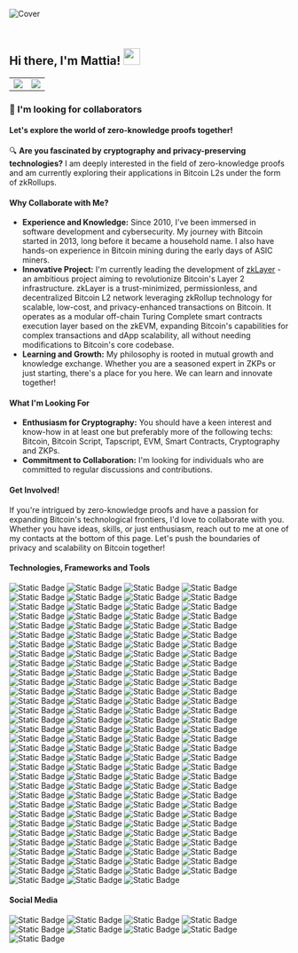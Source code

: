 ![Cover](https://miro.medium.com/v2/resize:fit:1358/0*eIhVp0KXrXSSHORN.gif)

## <br>Hi there, I'm Mattia! <img src="https://user-images.githubusercontent.com/42378118/110234147-e3259600-7f4e-11eb-95be-0c4047144dea.gif" width="30"><br>

<table>
  <tr>
    <td>
      <a href="https://github.com/anuraghazra/github-readme-stats">
        <img src="https://github-readme-stats.vercel.app/api?username=btcleet&show_icons=true&count_private=true&hide_border=true&theme=github_dark" />
      </a>
    </td>
    <td>
      <a href="https://github.com/anuraghazra/convoychat">
        <img src="https://github-readme-stats.vercel.app/api/top-langs?username=btcleet&layout=compact&langs_count=8&hide_border=true&theme=github_dark" />
      </a>
    </td>
  </tr>
</table>

### 👀 I'm looking for collaborators

#### Let's explore the world of zero-knowledge proofs together!

🔍 **Are you fascinated by cryptography and privacy-preserving technologies?** I am deeply interested in the field of zero-knowledge proofs and am currently exploring their applications in Bitcoin L2s under the form of zkRollups.

#### Why Collaborate with Me?
- **Experience and Knowledge:** Since 2010, I've been immersed in software development and cybersecurity. My journey with Bitcoin started in 2013, long before it became a household name. I also have hands-on experience in Bitcoin mining during the early days of ASIC miners.
- **Innovative Project:** I'm currently leading the development of [zkLayer](https://www.github.com/zkLayer) - an ambitious project aiming to revolutionize Bitcoin's Layer 2 infrastructure. zkLayer is a trust-minimized, permissionless, and decentralized Bitcoin L2 network leveraging zkRollup technology for scalable, low-cost, and privacy-enhanced transactions on Bitcoin. It operates as a modular off-chain Turing Complete smart contracts execution layer based on the zkEVM, expanding Bitcoin's capabilities for complex transactions and dApp scalability, all without needing modifications to Bitcoin's core codebase.
- **Learning and Growth:** My philosophy is rooted in mutual growth and knowledge exchange. Whether you are a seasoned expert in ZKPs or just starting, there's a place for you here. We can learn and innovate together!

#### What I'm Looking For
- **Enthusiasm for Cryptography:** You should have a keen interest and know-how in at least one but preferably more of the following techs: Bitcoin, Bitcoin Script, Tapscript, EVM, Smart Contracts, Cryptography and ZKPs.
- **Commitment to Collaboration:** I'm looking for individuals who are committed to regular discussions and contributions.

#### Get Involved!
If you're intrigued by zero-knowledge proofs and have a passion for expanding Bitcoin's technological frontiers, I'd love to collaborate with you. Whether you have ideas, skills, or just enthusiasm, reach out to me at one of my contacts at the bottom of this page. Let's push the boundaries of privacy and scalability on Bitcoin together!

#### Technologies, Frameworks and Tools

![Static Badge](https://img.shields.io/badge/-MacBook%20Pro-000000?style=for-the-badge&logo=apple&logoColor=%23FFFFFF)
![Static Badge](https://img.shields.io/badge/-Raspberry%20Pi-C7053D?style=for-the-badge&logo=raspberrypi&logoColor=%23FFFFFF)
![Static Badge](https://img.shields.io/badge/-Intel-0068B5?style=for-the-badge&logo=intel&logoColor=%23ffffff)
![Static Badge](https://img.shields.io/badge/-arm-0091BD?style=for-the-badge&logo=arm&logoColor=%23ffffff)
![Static Badge](https://img.shields.io/badge/-Risc--V-0A3799?style=for-the-badge&logo=riscv&logoColor=%23ffffff)
![Static Badge](https://img.shields.io/badge/-macOS-000000?style=for-the-badge&logo=apple&logoColor=%23FFFFFF)
![Static Badge](https://img.shields.io/badge/-Linux-FCC624?style=for-the-badge&logo=linux&logoColor=%23000000)
![Static Badge](https://img.shields.io/badge/-ZSH-F15A24?style=for-the-badge&logo=zsh&logoColor=FFFFFF)
![Static Badge](https://img.shields.io/badge/-Bash-4EAA25?style=for-the-badge&logo=gnubash&logoColor=FFFFFF)
![Static Badge](https://img.shields.io/badge/-iTerm-000000?style=for-the-badge&logo=iterm2&logoColor=FFFFFF)
![Static Badge](https://img.shields.io/badge/-Debian-D70A53?style=for-the-badge&logo=debian&logoColor=%23ffffff)
![Static Badge](https://img.shields.io/badge/-Ubuntu-DD4814?style=for-the-badge&logo=ubuntu&logoColor=%23ffffff)
![Static Badge](https://img.shields.io/badge/-Fedora-0B57A4?style=for-the-badge&logo=fedora&logoColor=%23ffffff)
![Static Badge](https://img.shields.io/badge/-Rocky-1BB981?style=for-the-badge&logo=rockylinux&logoColor=%23ffffff)
![Static Badge](https://img.shields.io/badge/-Red%20Hat-EE0000?style=for-the-badge&logo=redhat&logoColor=%23ffffff)
![Static Badge](https://img.shields.io/badge/-Suse-73BA25?style=for-the-badge&logo=suse&logoColor=%23ffffff)
![Static Badge](https://img.shields.io/badge/-OpenSuse-73BA25?style=for-the-badge&logo=opensuse&logoColor=%23ffffff)
![Static Badge](https://img.shields.io/badge/-Arch-1793D1?style=for-the-badge&logo=archlinux&logoColor=%23ffffff)
![Static Badge](https://img.shields.io/badge/-Gentoo-54487A?style=for-the-badge&logo=gentoo&logoColor=%23ffffff)
![Static Badge](https://img.shields.io/badge/-Tails-56347C?style=for-the-badge&logo=tails&logoColor=FFFFFF)
![Static Badge](https://img.shields.io/badge/-Kali-557C94?style=for-the-badge&logo=kalilinux&logoColor=FFFFFF)
![Static Badge](https://img.shields.io/badge/-OWASP-000000?style=for-the-badge&logo=owasp&logoColor=FFFFFF)
![Static Badge](https://img.shields.io/badge/-PortSwigger-FF6633?style=for-the-badge&logo=portswigger&logoColor=FFFFFF)
![Static Badge](https://img.shields.io/badge/-Tor-7D4698?style=for-the-badge&logo=torproject&logoColor=FFFFFF)
![Static Badge](https://img.shields.io/badge/-VMware-607078?style=for-the-badge&logo=vmware&logoColor=FFFFFF)
![Static Badge](https://img.shields.io/badge/-Virtual%20Box-%23183A61?style=for-the-badge&logo=virtualbox&logoColor=FFFFFF)
![Static Badge](https://img.shields.io/badge/-OpenWRT-00B5E2?style=for-the-badge&logo=openwrt&logoColor=FFFFFF)
![Static Badge](https://img.shields.io/badge/-OpenVPN-EA7E20?style=for-the-badge&logo=openvpn&logoColor=FFFFFF)
![Static Badge](https://img.shields.io/badge/-OpenSSL-721412?style=for-the-badge&logo=openssl&logoColor=FFFFFF)
![Static Badge](https://img.shields.io/badge/-WireGuard-88171A?style=for-the-badge&logo=wireguard&logoColor=FFFFFF)
![Static Badge](https://img.shields.io/badge/-PiHole-96060C?style=for-the-badge&logo=pihole&logoColor=FFFFFF)
![Static Badge](https://img.shields.io/badge/-Proton-6D4AFF?style=for-the-badge&logo=proton&logoColor=FFFFFF)
![Static Badge](https://img.shields.io/badge/-Bitwarden-175DDC?style=for-the-badge&logo=bitwarden&logoColor=FFFFFF)
![Static Badge](https://img.shields.io/badge/-Visual%20Studio%20Code-0078D7?style=for-the-badge&logo=visualstudiocode&logoColor=%23ffffff)
![Static Badge](https://img.shields.io/badge/-Sublime%20Text-FD911F?style=for-the-badge&logo=sublimetext&logoColor=%23ffffff)
![Static Badge](https://img.shields.io/badge/-Vim-0A9832?style=for-the-badge&logo=vim&logoColor=%23ffffff)
![Static Badge](https://img.shields.io/badge/-HTML5-de4610?style=for-the-badge&logo=HTML5&logoColor=%23FFFFFF)
![Static Badge](https://img.shields.io/badge/-CSS3-264de4?style=for-the-badge&logo=CSS3&logoColor=%23FFFFFF)
![Static Badge](https://img.shields.io/badge/-Sass-c76396?style=for-the-badge&logo=sass&logoColor=FFFFFF)
![Static Badge](https://img.shields.io/badge/-TailwindCSS-06B6D4?style=for-the-badge&logo=tailwindcss&logoColor=FFFFFF)
![Static Badge](https://img.shields.io/badge/-TailwindUI-06B6D4?style=for-the-badge&logo=tailwindcss&logoColor=FFFFFF)
![Static Badge](https://img.shields.io/badge/-ChakraUI-319795?style=for-the-badge&logo=chakraui&logoColor=FFFFFF)
![Static Badge](https://img.shields.io/badge/-NextUI-000000?style=for-the-badge&logo=nextUI&logoColor=FFFFFF)
![Static Badge](https://img.shields.io/badge/-RadixUI-161618?style=for-the-badge&logo=radixui&logoColor=FFFFFF)
![Static Badge](https://img.shields.io/badge/-Shadcn%2FUI-000000?style=for-the-badge&logo=shadcnui&logoColor=FFFFFF)
![Static Badge](https://img.shields.io/badge/-MUI-007FFF?style=for-the-badge&logo=mui&logoColor=FFFFFF)
![Static Badge](https://img.shields.io/badge/-Bootstrap-7952B3?style=for-the-badge&logo=bootstrap&logoColor=FFFFFF)
![Static Badge](https://img.shields.io/badge/-Javascript-F0DB4F?style=for-the-badge&logo=javascript&logoColor=%23000)
![Static Badge](https://img.shields.io/badge/-Typescript-287ACB?style=for-the-badge&logo=typescript&logoColor=%23ffffff)
![Static Badge](https://img.shields.io/badge/-Node.JS-6CC24A?style=for-the-badge&logo=node.js&logoColor=%23FFFFFF)
![Static Badge](https://img.shields.io/badge/-pnpm-F9AD01?style=for-the-badge&logo=pnpm&logoColor=FFFFFF)
![Static Badge](https://img.shields.io/badge/-Yarn-2C8EBB?style=for-the-badge&logo=yarn&logoColor=FFFFFF)
![Static Badge](https://img.shields.io/badge/-npm-c63332?style=for-the-badge&logo=npm&logoColor=FFFFFF)
![Static Badge](https://img.shields.io/badge/-React-20232A?style=for-the-badge&logo=react&logoColor=5FD5F4)
![Static Badge](https://img.shields.io/badge/-Redux-593c88?style=for-the-badge&logo=redux&logoColor=FFFFFF)
![Static Badge](https://img.shields.io/badge/-ESLint-4B32C3?style=for-the-badge&logo=eslint&logoColor=FFFFFF)
![Static Badge](https://img.shields.io/badge/-Jest-C21325?style=for-the-badge&logo=jest&logoColor=FFFFFF)
![Static Badge](https://img.shields.io/badge/-Cypress-69D3A7?style=for-the-badge&logo=cypress&logoColor=FFFFFF)
![Static Badge](https://img.shields.io/badge/-Mocha-8D6748?style=for-the-badge&logo=mocha&logoColor=FFFFFF)
![Static Badge](https://img.shields.io/badge/-Sentry-362D59?style=for-the-badge&logo=sentry&logoColor=FFFFFF)
![Static Badge](https://img.shields.io/badge/-SRG--SSR-AF001E?style=for-the-badge&logo=srgssr&logoColor=FFFFFF)
![Static Badge](https://img.shields.io/badge/-Next-000000?style=for-the-badge&logo=next.js&logoColor=%23FFFFFF)
![Static Badge](https://img.shields.io/badge/-VITE-646CFF?style=for-the-badge&logo=vite&logoColor=FFFFFF)
![Static Badge](https://img.shields.io/badge/-Remix-000000?style=for-the-badge&logo=remix&logoColor=FFFFFF)
![Static Badge](https://img.shields.io/badge/-Astro-BC52EE?style=for-the-badge&logo=astro&logoColor=FFFFFF)
![Static Badge](https://img.shields.io/badge/-Nestjs-E0234E?style=for-the-badge&logo=nestjs&logoColor=FFFFFF)
![Static Badge](https://img.shields.io/badge/-Svelte-f43b00?style=for-the-badge&logo=svelte&logoColor=FFFFFF)
![Static Badge](https://img.shields.io/badge/-Vue.JS-42B883?style=for-the-badge&logo=vue.js&logoColor=FFFFFF)
![Static Badge](https://img.shields.io/badge/-Nuxt-1DDC81?style=for-the-badge&logo=nuxt.js&logoColor=FFFFFF)
![Static Badge](https://img.shields.io/badge/-GraphQL-e535ab?style=for-the-badge&logo=graphql&logoColor=FFFFFF)
![Static Badge](https://img.shields.io/badge/-Postman-FF6C37?style=for-the-badge&logo=postman&logoColor=FFFFFF)
![Static Badge](https://img.shields.io/badge/-Turbo-5CD8E5?style=for-the-badge&logo=turbo&logoColor=000000)
![Static Badge](https://img.shields.io/badge/-Perl-39457E?style=for-the-badge&logo=perl&logoColor=FFFFFF)
![Static Badge](https://img.shields.io/badge/-Python-306998?style=for-the-badge&logo=Python&logoColor=%23FFFFFF)
![Static Badge](https://img.shields.io/badge/-PyPI-3775A9?style=for-the-badge&logo=pypi&logoColor=FFFFFF)
![Static Badge](https://img.shields.io/badge/-Django-092e20?style=for-the-badge&logo=django&logoColor=FFFFFF)
![Static Badge](https://img.shields.io/badge/-Flask-41AEC4?style=for-the-badge&logo=flask&logoColor=FFFFFF)
![Static Badge](https://img.shields.io/badge/-Ruby-A91401?style=for-the-badge&logo=ruby&logoColor=%23FFFFFF)
![Static Badge](https://img.shields.io/badge/-Rails-CC0000?style=for-the-badge&logo=rubyonrails&logoColor=%23FFFFFF)
![Static Badge](https://img.shields.io/badge/-Go-29BEB0?style=for-the-badge&logo=Go&logoColor=%23FFFFFF)
![Static Badge](https://img.shields.io/badge/-Gin-2A90D1?style=for-the-badge&logo=gin&logoColor=FFFFFF)
![Static Badge](https://img.shields.io/badge/-Erlang-A90533?style=for-the-badge&logo=erlang&logoColor=FFFFFF)
![Static Badge](https://img.shields.io/badge/-Elixir-4B275F?style=for-the-badge&logo=elixir&logoColor=FFFFFF)
![Static Badge](https://img.shields.io/badge/-Phoenix-FD4F00?style=for-the-badge&logo=phoenixframework&logoColor=FFFFFF)
![Static Badge](https://img.shields.io/badge/-Rust-B7410E?style=for-the-badge&logo=rust&logoColor=%23FFFFFF)
![Static Badge](https://img.shields.io/badge/-TOML-9C4121?style=for-the-badge&logo=toml&logoColor=FFFFFF)
![Static Badge](https://img.shields.io/badge/-YAML-CB171E?style=for-the-badge&logo=yaml&logoColor=FFFFFF)
![Static Badge](https://img.shields.io/badge/-Markdown-005B96?style=for-the-badge&logo=markdown&logoColor=%23FFFFFF)
![Static Badge](https://img.shields.io/badge/-WebAssembly-624DE9?style=for-the-badge&logo=webassembly&logoColor=%23FFFFFF)
![Static Badge](https://img.shields.io/badge/-Solidity-303135?style=for-the-badge&logo=solidity&logoColor=%23FFFFFF)
![Static Badge](https://img.shields.io/badge/-OpenZeppelin-4E5EE4?style=for-the-badge&logo=openzeppelin&logoColor=FFFFFF)
![Static Badge](https://img.shields.io/badge/-PostgreSQL-0064a5?style=for-the-badge&logo=postgresql&logoColor=FFFFFF)
![Static Badge](https://img.shields.io/badge/-MariaDB-073545?style=for-the-badge&logo=mariadb&logoColor=FFFFFF)
![Static Badge](https://img.shields.io/badge/-Redis-D82C20?style=for-the-badge&logo=redis&logoColor=FFFFFF)
![Static Badge](https://img.shields.io/badge/-Git-F1502F?style=for-the-badge&logo=git&logoColor=FFFFFF)
![Static Badge](https://img.shields.io/badge/-Docker-0DB7ED?style=for-the-badge&logo=docker&logoColor=FFFFFF)
![Static Badge](https://img.shields.io/badge/-Portainer-13BEF9?style=for-the-badge&logo=portainer&logoColor=FFFFFF)
![Static Badge](https://img.shields.io/badge/-Kubernetes-3970E4?style=for-the-badge&logo=kubernetes&logoColor=FFFFFF)
![Static Badge](https://img.shields.io/badge/-Ansible-EE0000?style=for-the-badge&logo=ansible&logoColor=FFFFFF)
![Static Badge](https://img.shields.io/badge/-Nginx-0B9539?style=for-the-badge&logo=nginx&logoColor=FFFFFF)
![Static Badge](https://img.shields.io/badge/-Nginx%20Proxy%20Manager-F15833?style=for-the-badge&logo=nginxproxymanager&logoColor=FFFFFF)
![Static Badge](https://img.shields.io/badge/-Envoy-D14A9B?style=for-the-badge&logo=envoyproxy&logoColor=FFFFFF)
![Static Badge](https://img.shields.io/badge/-Jenkins-D33834?style=for-the-badge&logo=jenkins&logoColor=FFFFFF)
![Static Badge](https://img.shields.io/badge/-Travis%20CI-3EAAAF?style=for-the-badge&logo=travisci&logoColor=FFFFFF)
![Static Badge](https://img.shields.io/badge/-Circle%20CI-343434?style=for-the-badge&logo=circleci&logoColor=FFFFFF)
![Static Badge](https://img.shields.io/badge/-GitHub-000000?style=for-the-badge&logo=github&logoColor=FFFFFF)
![Static Badge](https://img.shields.io/badge/-Leetcode-FFA116?style=for-the-badge&logo=leetcode&logoColor=FFFFFF)
![Static Badge](https://img.shields.io/badge/-Trello-0052CC?style=for-the-badge&logo=trello&logoColor=FFFFFF)
![Static Badge](https://img.shields.io/badge/-GitBook-3884FF?style=for-the-badge&logo=gitbook&logoColor=FFFFFF)
![Static Badge](https://img.shields.io/badge/-Vercel-000000?style=for-the-badge&logo=vercel&logoColor=FFFFFF)
![Static Badge](https://img.shields.io/badge/-Netlify-00C7B7?style=for-the-badge&logo=netlify&logoColor=FFFFFF)
![Static Badge](https://img.shields.io/badge/-Heroku-430098?style=for-the-badge&logo=heroku&logoColor=FFFFFF)
![Static Badge](https://img.shields.io/badge/-AWS-232F3E?style=for-the-badge&logo=amazonaws&logoColor=FFFFFF)
![Static Badge](https://img.shields.io/badge/-Google%20Cloud-4285F4?style=for-the-badge&logo=googlecloud&logoColor=FFFFFF)
![Static Badge](https://img.shields.io/badge/-Digital%20Ocean-0080FF?style=for-the-badge&logo=digitalocean&logoColor=FFFFFF)
![Static Badge](https://img.shields.io/badge/-Alibaba%20Cloud-FF6A00?style=for-the-badge&logo=alibabacloud&logoColor=FFFFFF)
![Static Badge](https://img.shields.io/badge/-IBM%20Cloud-1261FE?style=for-the-badge&logo=ibmcloud&logoColor=FFFFFF)
![Static Badge](https://img.shields.io/badge/-Cloudflare-F38020?style=for-the-badge&logo=cloudflare&logoColor=FFFFFF)
![Static Badge](https://img.shields.io/badge/-Bitcoin-F7931A?style=for-the-badge&logo=Bitcoin&logoColor=%23FFFFFF&color=F7931A)
![Static Badge](https://img.shields.io/badge/-Lightning-792EE5?style=for-the-badge&logo=lightning&logoColor=FFFFFF&)
![Static Badge](https://img.shields.io/badge/-Ethereum-37367B?style=for-the-badge&logo=ethereum&logoColor=FFFFFF)
![Static Badge](https://img.shields.io/badge/-BNB-ecb52d?style=for-the-badge&logo=bnbchain&logoColor=000000)
![Static Badge](https://img.shields.io/badge/-Litecoin-325999?style=for-the-badge&logo=litecoin&logoColor=FFFFFF)
![Static Badge](https://img.shields.io/badge/-Monero-f46201?style=for-the-badge&logo=monero&logoColor=FFFFFF)
![Static Badge](https://img.shields.io/badge/-Zcash-%23edb226?style=for-the-badge&logo=zcash&logoColor=000000)
![Static Badge](https://img.shields.io/badge/-Dash-2d89de?style=for-the-badge&logo=dash&logoColor=FFFFFF)
![Static Badge](https://img.shields.io/badge/-USDT-1c9090?style=for-the-badge&logo=tether&logoColor=FFFFFF)

#### Social Media

![Static Badge](https://img.shields.io/badge/-X-000000?style=for-the-badge&logo=X&logoColor=%23FFFFFF&color=000000&link=https%3A%2F%2Fwww.twitter.com%2Fbtcleet)
![Static Badge](https://img.shields.io/badge/-LinkedIn-0077B5?style=for-the-badge&logo=LinkedIn&logoColor=%23FFFFFF&link=https%3A%2F%2Fwww.linkedin.com%2Fin%2Fpntmtt%2F)
![Static Badge](https://img.shields.io/badge/-Hackster-2E9FE6?style=for-the-badge&logo=hackster&logoColor=FFFFFF&link=https%3A%2F%2Fwww.hackster.io%2F)
![Static Badge](https://img.shields.io/badge/-Crunchbase-0288D1?style=for-the-badge&logo=crunchbase&logoColor=FFFFFF&link=https%3A%2F%2Fwww.crunchbase.com%2F)
![Static Badge](https://img.shields.io/badge/-Calendly-006BFF?style=for-the-badge&logo=calendly&logoColor=FFFFFF&link=https%3A%2F%2F%2Fwww.calendly.com%2Fmattiapintus)
![Static Badge](https://img.shields.io/badge/-YouTube-FF0000?style=for-the-badge&logo=youtube&logoColor=FFFFFF&link=https%3A%2F%2Fwww.youtube.com%2F%40btcleet)
![Static Badge](https://img.shields.io/badge/-Discord-7289DA?style=for-the-badge&logo=discord&logoColor=%23FFFFFF&link=https%3A%2F%2Fdiscordapp.com%2Fusers%2F421275898344636416)
![Static Badge](https://img.shields.io/badge/-Telegram-229ED9?style=for-the-badge&logo=telegram&logoColor=%23FFFFFF&link=https%3A%2F%2Ft.me%2Fbtcleet)
![Static Badge](https://img.shields.io/badge/-XMPP-050708?style=for-the-badge&logo=xmpp&logoColor=%23FFFFFF&link=xmpp%3Abtcleet%40rogue.im)
